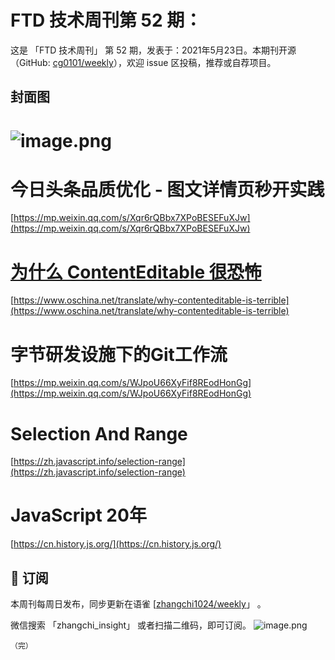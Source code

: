 # FTD 技术周刊第 52 期：
这是 「FTD 技术周刊」 第 52 期，发表于：2021年5月23日。本期刊开源（GitHub: [cg0101/weekly](https://github.com/cg0101/weekly)），欢迎 issue 区投稿，推荐或自荐项目。
## 封面图


# ![image.png](https://cdn.nlark.com/yuque/0/2020/png/132503/1605580789686-657af7a8-5349-4aa4-9504-4574b50923f0.png#height=720&id=jHD48&margin=%5Bobject%20Object%5D&name=image.png&originHeight=720&originWidth=1080&originalType=binary&size=1589229&status=done&style=none&width=1080)
# 今日头条品质优化 - 图文详情页秒开实践
[https://mp.weixin.qq.com/s/Xqr6rQBbx7XPoBESEFuXJw](https://mp.weixin.qq.com/s/Xqr6rQBbx7XPoBESEFuXJw)<br />

# [为什么 ContentEditable 很恐怖](https://www.oschina.net/translate/why-contenteditable-is-terrible) 
[https://www.oschina.net/translate/why-contenteditable-is-terrible](https://www.oschina.net/translate/why-contenteditable-is-terrible)<br />

# 字节研发设施下的Git工作流
[https://mp.weixin.qq.com/s/WJpoU66XyFif8REodHonGg](https://mp.weixin.qq.com/s/WJpoU66XyFif8REodHonGg)<br />

# Selection And Range
[https://zh.javascript.info/selection-range](https://zh.javascript.info/selection-range)<br />

# JavaScript 20年
[https://cn.history.js.org/](https://cn.history.js.org/)<br />




## 📅 订阅
本周刊每周日发布，同步更新在语雀 [[zhangchi1024/weekly](https://www.yuque.com/zhangchi1024/weekly)」 。


微信搜索 「zhangchi_insight」 或者扫描二维码，即可订阅。
    ![image.png](https://cdn.nlark.com/yuque/0/2021/jpeg/132503/1640750963398-e8538e9e-6b96-46f7-abff-c93b56bdd377.jpeg?x-oss-process=image%2Fwatermark%2Ctype_d3F5LW1pY3JvaGVp%2Csize_36%2Ctext_5byg6amw%2Ccolor_FFFFFF%2Cshadow_50%2Ct_80%2Cg_se%2Cx_10%2Cy_10%2Fresize%2Cw_426%2Climit_0)
    
    （完）